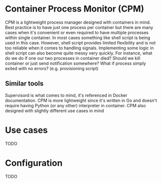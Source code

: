# Container Process Monitor (CPM)
CPM is a lightweight process manager designed with containers in mind. Best practice is to have just one process per container but there are many cases when it's convenient or even required to have multiple processes within single container. In most cases something like shell script is being used in this case. However, shell script provides limited flexibility and is not too reliable when it comes to handling signals. Implementing some logic in shell script can also become quite messy very quickly. For instance, what do we do if one our two processes in container died? Should we kill container or just send notification somewhere? What if process simply exited with no errors? (e.g. provisioning script)
## Similar tools
Supervisord is what comes to mind, it's referenced in Docker documentation. CPM is more lightweight since it's written in Go and doesn't require having Python (or any other) interpreter in container. CPM also designed with slightly different use cases in mind

# Use cases
TODO
# Configuration
TODO
